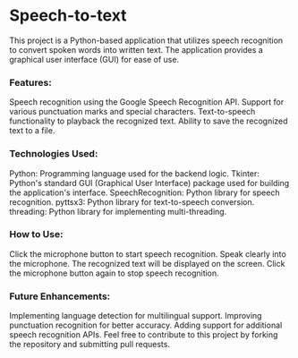 
# Speech-to-text
This project is a Python-based application that utilizes speech recognition to convert spoken words into written text. The application provides a graphical user interface (GUI) for ease of use.
<!DOCTYPE html>
<html lang="en">
<h3>Features:</h3>

Speech recognition using the Google Speech Recognition API.
Support for various punctuation marks and special characters.
Text-to-speech functionality to playback the recognized text.
Ability to save the recognized text to a file.

<h3>Technologies Used:</h3>

Python: Programming language used for the backend logic.
Tkinter: Python's standard GUI (Graphical User Interface) package used for building the application's interface.
SpeechRecognition: Python library for speech recognition.
pyttsx3: Python library for text-to-speech conversion.
threading: Python library for implementing multi-threading.

<h3>How to Use:</h3>

Click the microphone button to start speech recognition.
Speak clearly into the microphone.
The recognized text will be displayed on the screen.
Click the microphone button again to stop speech recognition.

<h3>Future Enhancements:</h3>

Implementing language detection for multilingual support.
Improving punctuation recognition for better accuracy.
Adding support for additional speech recognition APIs.
Feel free to contribute to this project by forking the repository and submitting pull requests.
</html>
